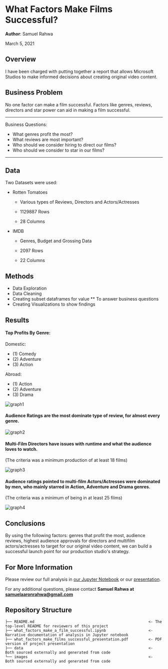 # What Factors Make Films Successful?

**Author**: Samuel Rahwa

March 5, 2021

## Overview

I have been charged with putting together a report that allows Microsoft Studios to make informed decisions about creating original video content. 


## Business Problem

No one factor can make a film successful. Factors like genres, reviews, directors and star power can aid in making a film successful.

***
Business Questions:
* What genres profit the most?
* What reviews are most important?
* Who should we consider hiring to direct our films?
* Who should we consider to star in our films?
***

## Data

Two Datasets were used:

* Rotten Tomatoes 

    * Various types of Reviews, Directors and Actors/Actresses

    * 1129887 Rows

    * 28 Columns

* IMDB 

    * Genres, Budget and Grossing Data

    * 2097 Rows 
    
    * 22 Columns


## Methods

* Data Exploration
* Data Cleaning
* Creating subset dataframes for value
** To answer business questions
* Creating Visualizations to show findings



## Results


#### Top Profits By Genre:

Domestic: 
* (1) Comedy
* (2) Adventure
* (3) Action

Abroad:
* (1) Action
* (2) Adventure
* (3) Drama 

![graph1](https://github.com/SamuelRahwa/what_factors_make_a_successful_film/blob/main/images/How%20Primary%20Genres%20Generate%20Profit%2C%20Domestically%20vs%20Abroad.png)

#### Audience Ratings are the most dominate type of review, for almost every genre. 

![graph2](https://github.com/SamuelRahwa/what_factors_make_a_successful_film/blob/main/images/Which%20Review%20Types%20are%20Most%20Prevalent.png)


#### Multi-Film Directors have issues with runtime and what the audience loves to watch.
(The criteria was a minimum  production of at least 18 films)

![graph3](https://github.com/SamuelRahwa/what_factors_make_a_successful_film/blob/main/images/Multifilm%20Directors%20we%20could%20Acquire%20with%20the%20Highest%20Audience%20Rating%22.png)


#### Audience ratings pointed to multi-film Actors/Actresses were dominated by men, who mainly starred in Action, Adventure and Drama genres.
(The criteria was a minimum of being in at least 25 films)

![graph4](https://github.com/SamuelRahwa/what_factors_make_a_successful_film/blob/main/images/Multifilm%20Actors%20or%20Actresses%20we%20could%20Acquire%20with%20the%20Highest%20Audience%20Rating.png)


## Conclusions

By using the following factors: genres that profit the most, audience reviews, highest audience approvals for directors and multifilm actors/actresses to target for our original video content, we can build a successful launch point for our production studio's strategy.


## For More Information

Please review our full analysis in [our Jupyter Notebook](https://github.com/SamuelRahwa/what_factors_make_a_successful_film/blob/main/what_factors_make_a_film_successful.ipynb) or our [presentation](https://github.com/SamuelRahwa/what_factors_make_a_successful_film/blob/main/what_factors_make_films_successful_presentation.pdf).

For any additional questions, please contact **Samuel Rahwa at samuelaaronrahwa@gmail.com**

## Repository Structure


```
├── README.md                                                   <- The top-level README for reviewers of this project
├── what_factors_make_a_film_successful.ipynb                   <- Narrative documentation of analysis in Jupyter notebook
├── what_factors_make_films_successful_presentation.pdf         <- PDF version of project presentation
├── data                                                        <- Both sourced externally and generated from code
└── images                                                      <- Both sourced externally and generated from code
```
